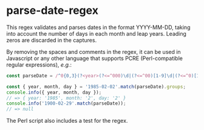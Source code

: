 # parse-date-regex

This regex validates and parses dates in the format YYYY-MM-DD, taking into account
the number of days in each month and leap years. Leading zeros are discarded in the
captures.

By removing the spaces and comments in the regex, it can be used in Javascript or any
other language that supports PCRE (Perl-compatible regular expressions), *e.g.*:

```javascript
const parseDate = /^0{0,3}(?<year>(?<=^000)\d|(?<=^00)[1-9]\d|(?<=^0)[1-9]\d\d|(?<=^)[1-9]\d{3})-0?(?<month>(?<=0)[1-9]|(?<=-)1[0-2])-0?(?<day>(?<=0)[1-9]|(?<=-)(?:1\d|2[0-8])|(?<!02-)(?:29|30)|(?<=0[13578]-|1[02]-)31|(?<=(?:[02468][048]|[13579][26])00-02-|\d\d(?:0[48]|[2468][048]|[13579][26])-02-)29)$/;

const { year, month, day } = '1985-02-02'.match(parseDate).groups;
console.info({ year, month, day });
// => { year: '1985', month: '2', day: '2' }
console.info('1900-02-29'.match(parseDate));
// => null
```

The Perl script also includes a test for the regex.
